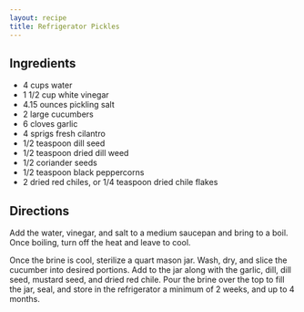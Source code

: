 ```yaml
---
layout: recipe
title: Refrigerator Pickles
---
```


## Ingredients

* 4 cups water
* 1 1/2 cup white vinegar
* 4.15 ounces pickling salt
* 2 large cucumbers
* 6 cloves garlic
* 4 sprigs fresh cilantro
* 1/2 teaspoon dill seed 
* 1/2 teaspoon dried dill weed
* 1/2 coriander seeds
* 1/2 teaspoon black peppercorns
* 2 dried red chiles, or 1/4 teaspoon dried chile flakes

## Directions

Add the water, vinegar, and salt to a medium saucepan and bring to a boil. Once boiling, turn off the heat and leave to cool.

Once the brine is cool, sterilize a quart mason jar. Wash, dry, and slice the cucumber into desired portions. Add to the jar along with the garlic, dill, dill seed, mustard seed, and dried red chile. Pour the brine over the top to fill the jar, seal, and store in the refrigerator a minimum of 2 weeks, and up to 4 months.
